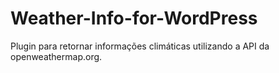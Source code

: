 # Weather-Info-for-WordPress
Plugin para retornar informações climáticas utilizando a API da openweathermap.org.
